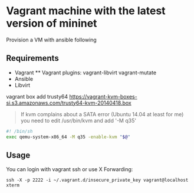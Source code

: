 # Vagrant machine with the latest version of mininet

Provision a VM with ansible following 

## Requirements

* Vagrant
** Vagrant plugins: vagrant-libvirt vagrant-mutate
* Ansible
* Libvirt

vagrant box add trusty64 https://vagrant-kvm-boxes-si.s3.amazonaws.com/trusty64-kvm-20140418.box

> If kvm complains about a SATA error (Ubuntu 14.04 at least for me) you need to edit /usr/bin/kvm and add '-M q35'

```sh
#! /bin/sh
exec qemu-system-x86_64 -M q35 -enable-kvm "$@"

```

## Usage

You can login with vagrant ssh or use X Forwarding:

`ssh -X -p 2222 -i ~/.vagrant.d/insecure_private_key vagrant@localhost xterm`

